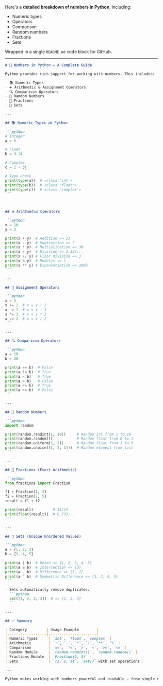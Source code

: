 Here's a **detailed breakdown of numbers in Python**, including:

* Numeric types
* Operators
* Comparison
* Random numbers
* Fractions
* Sets

Wrapped in a single `README.md` code block for GitHub.

---

````markdown
# 🔢 Numbers in Python — A Complete Guide

Python provides rich support for working with numbers. This includes:

- 📚 Numeric Types
- ➕ Arithmetic & Assignment Operators
- 🔍 Comparison Operators
- 🎲 Random Numbers
- 🧮 Fractions
- 🧺 Sets

---

## 📚 Numeric Types in Python

```python
# Integer
a = 5

# Float
b = 3.14

# Complex
c = 2 + 3j

# Type check
print(type(a))  # <class 'int'>
print(type(b))  # <class 'float'>
print(type(c))  # <class 'complex'>
```

---

## ➕ Arithmetic Operators

```python
x = 10
y = 3

print(x + y)  # Addition => 13
print(x - y)  # Subtraction => 7
print(x * y)  # Multiplication => 30
print(x / y)  # Division => 3.333...
print(x // y) # Floor division => 3
print(x % y)  # Modulus => 1
print(x ** y) # Exponentiation => 1000
```

---

## 📝 Assignment Operators

```python
x = 5
x += 2  # x = x + 2
x -= 1  # x = x - 1
x *= 3  # x = x * 3
x /= 2  # x = x / 2
```

---

## 🔍 Comparison Operators

```python
a = 10
b = 20

print(a == b)  # False
print(a != b)  # True
print(a < b)   # True
print(a > b)   # False
print(a <= b)  # True
print(a >= b)  # False
```

---

## 🎲 Random Numbers

```python
import random

print(random.randint(1, 10))     # Random int from 1 to 10
print(random.random())           # Random float from 0 to 1
print(random.uniform(1, 5))      # Random float from 1 to 5
print(random.choice([1, 2, 3]))  # Random element from list
```

---

## 🧮 Fractions (Exact Arithmetic)

```python
from fractions import Fraction

f1 = Fraction(1, 3)
f2 = Fraction(2, 5)
result = f1 + f2

print(result)         # 11/15
print(float(result))  # 0.733...
```

---

## 🧺 Sets (Unique Unordered Values)

```python
a = {1, 2, 3}
b = {3, 4, 5}

print(a | b)  # Union => {1, 2, 3, 4, 5}
print(a & b)  # Intersection => {3}
print(a - b)  # Difference => {1, 2}
print(a ^ b)  # Symmetric Difference => {1, 2, 4, 5}
```

- Sets automatically remove duplicates:
  ```python
  set([1, 2, 2, 3])  # => {1, 2, 3}
  ```

---

## ✅ Summary

| Category         | Usage Example        |
|------------------|----------------------|
| Numeric Types     | `int`, `float`, `complex` |
| Arithmetic        | `+`, `-`, `*`, `/`, `**`, `%` |
| Comparison        | `==`, `!=`, `>`, `<`, `>=`, `<=` |
| Random Module     | `random.randint()`, `random.random()` |
| Fractions Module  | `Fraction(1, 3)` |
| Sets              | `{1, 2, 3}`, `set()` with set operations |

---

Python makes working with numbers powerful and readable — from simple math to probability and algebra!

````
